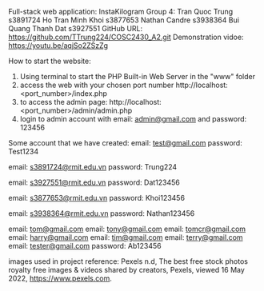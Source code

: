 Full-stack web application: InstaKilogram
Group 4:
    Tran Quoc Trung s3891724
    Ho Tran Minh Khoi s3877653
    Nathan Candre s3938364
    Bui Quang Thanh Dat s3927551
GitHub URL: https://github.com/TTrung224/COSC2430_A2.git
Demonstration vidoe: https://youtu.be/aqjSo2ZSzZg

How to start the website:
1. Using terminal to start the PHP Built-in Web Server in the "www" folder
2. access the web with your chosen port number http://localhost:<port_number>/index.php
3. to access the admin page: http://localhost:<port_number>/admin/admin.php
4. login to admin account with email: admin@gmail.com and password: 123456

Some account that we have created:
email: test@gmail.com
password: Test1234

email: s3891724@rmit.edu.vn
password: Trung224

email: s3927551@rmit.edu.vn
password: Dat123456

email: s3877653@rmit.edu.vn
password: Khoi123456

email: s3938364@rmit.edu.vn
password: Nathan123456

email: tom@gmail.com
email: tony@gmail.com
email: tomcr@gmail.com
email: harry@gmail.com
email: tim@gmail.com
email: terry@gmail.com
email: tester@gmail.com
password: Ab123456

images used in project reference: Pexels n.d, The best free stock photos royalty free images & videos shared by creators, Pexels, viewed 16 May 2022, <https://www.pexels.com>.